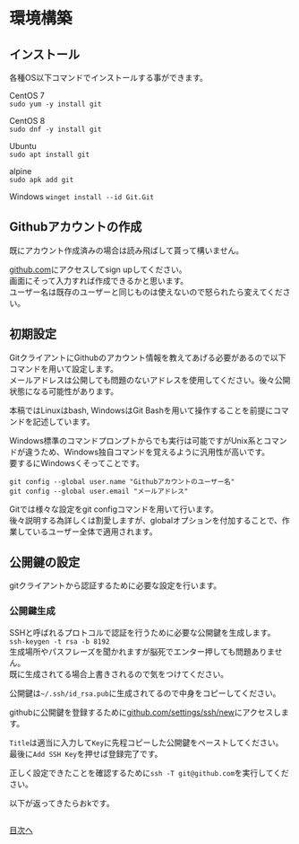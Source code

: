 # 環境構築
## インストール
各種OS以下コマンドでインストールする事ができます。  

CentOS 7  
`sudo yum -y install git`  

CentOS 8  
`sudo dnf -y install git`  

Ubuntu  
`sudo apt install git`  

alpine  
`sudo apk add git`  

Windows
`winget install --id Git.Git`  

## Githubアカウントの作成
既にアカウント作成済みの場合は読み飛ばして貰って構いません。

[github.com](https://github.com)にアクセスしてsign upしてください。  
画面にそって入力すれば作成できるかと思います。  
ユーザー名は既存のユーザーと同じものは使えないので怒られたら変えてください。

## 初期設定
GitクライアントにGithubのアカウント情報を教えてあげる必要があるので以下コマンドを用いて設定します。  
メールアドレスは公開しても問題のないアドレスを使用してください。後々公開状態になる可能性があります。  

本稿ではLinuxはbash, WindowsはGit Bashを用いて操作することを前提にコマンドを記述しています。  

Windows標準のコマンドプロンプトからでも実行は可能ですがUnix系とコマンドが違うため、Windows独自コマンドを覚えるように汎用性が高いです。  
要するにWindowsくそってことです。  

```
git config --global user.name "Githubアカウントのユーザー名"
git config --global user.email "メールアドレス"
```  

Gitでは様々な設定をgit configコマンドを用いて行います。  
後々説明する為詳しくは割愛しますが、globalオプションを付加することで、作業しているユーザー全体で適用されます。  

## 公開鍵の設定
gitクライアントから認証するために必要な設定を行います。  

### 公開鍵生成
SSHと呼ばれるプロトコルで認証を行うために必要な公開鍵を生成します。  
`ssh-keygen -t rsa -b 8192`  
生成場所やパスフレーズを聞かれますが脳死でエンター押しても問題ありません。  
既に生成されてる場合上書きされるので気をつけてください。  

公開鍵は`~/.ssh/id_rsa.pub`に生成されてるので中身をコピーしてください。  

githubに公開鍵を登録するために[github.com/settings/ssh/new](https://github.com/settings/ssh/new)にアクセスします。  

`Title`は適当に入力して`Key`に先程コピーした公開鍵をペーストしてください。  
最後に`Add SSH Key`を押せば登録完了です。  

正しく設定できたことを確認するために`ssh -T git@github.com`を実行してください。  

以下が返ってきたらおkです。  

```Hi ユーザー名! You've successfully authenticated, but GitHub does not provide shell access.
```




[目次へ](../README.md)
